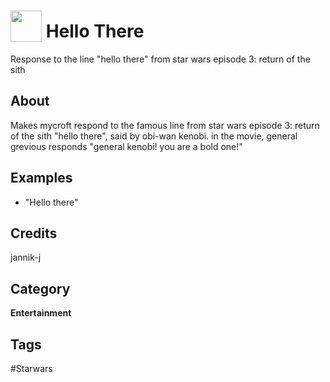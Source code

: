 # <img src="https://raw.githack.com/FortAwesome/Font-Awesome/master/svgs/solid/robot.svg" card_color="#22A7F0" width="50" height="50" style="vertical-align:bottom"/> Hello There
Response to the line "hello there" from star wars episode 3: return of the sith

## About
Makes mycroft respond to the famous line from star wars episode 3: return of the sith "hello there", said by obi-wan kenobi. in the movie, general grevious responds "general kenobi! you are a bold one!"

## Examples
* "Hello there"

## Credits
jannik-j

## Category
**Entertainment**

## Tags
#Starwars

